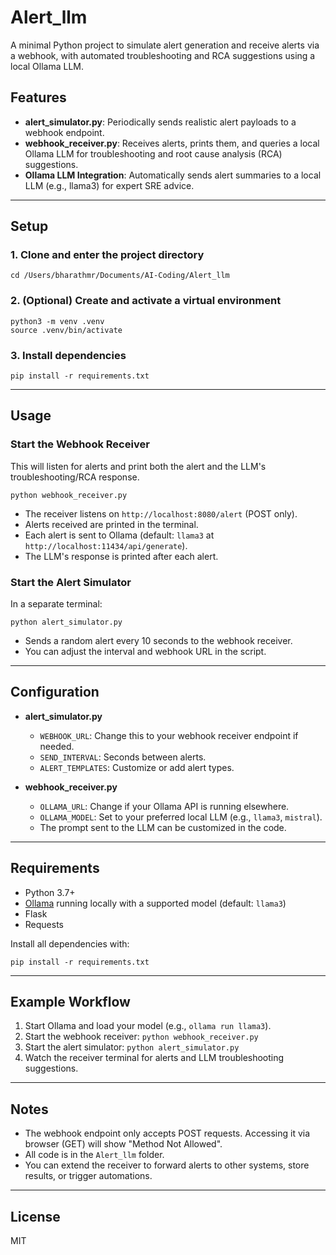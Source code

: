 # Alert_llm

A minimal Python project to simulate alert generation and receive alerts via a webhook, with automated troubleshooting and RCA suggestions using a local Ollama LLM.

## Features
- **alert_simulator.py**: Periodically sends realistic alert payloads to a webhook endpoint.
- **webhook_receiver.py**: Receives alerts, prints them, and queries a local Ollama LLM for troubleshooting and root cause analysis (RCA) suggestions.
- **Ollama LLM Integration**: Automatically sends alert summaries to a local LLM (e.g., llama3) for expert SRE advice.

---

## Setup

### 1. Clone and enter the project directory
```
cd /Users/bharathmr/Documents/AI-Coding/Alert_llm
```

### 2. (Optional) Create and activate a virtual environment
```
python3 -m venv .venv
source .venv/bin/activate
```

### 3. Install dependencies
```
pip install -r requirements.txt
```

---

## Usage

### Start the Webhook Receiver
This will listen for alerts and print both the alert and the LLM's troubleshooting/RCA response.

```
python webhook_receiver.py
```

- The receiver listens on `http://localhost:8080/alert` (POST only).
- Alerts received are printed in the terminal.
- Each alert is sent to Ollama (default: `llama3` at `http://localhost:11434/api/generate`).
- The LLM's response is printed after each alert.

### Start the Alert Simulator
In a separate terminal:

```
python alert_simulator.py
```

- Sends a random alert every 10 seconds to the webhook receiver.
- You can adjust the interval and webhook URL in the script.

---

## Configuration

- **alert_simulator.py**
  - `WEBHOOK_URL`: Change this to your webhook receiver endpoint if needed.
  - `SEND_INTERVAL`: Seconds between alerts.
  - `ALERT_TEMPLATES`: Customize or add alert types.

- **webhook_receiver.py**
  - `OLLAMA_URL`: Change if your Ollama API is running elsewhere.
  - `OLLAMA_MODEL`: Set to your preferred local LLM (e.g., `llama3`, `mistral`).
  - The prompt sent to the LLM can be customized in the code.

---

## Requirements
- Python 3.7+
- [Ollama](https://ollama.com/) running locally with a supported model (default: `llama3`)
- Flask
- Requests

Install all dependencies with:
```
pip install -r requirements.txt
```

---

## Example Workflow
1. Start Ollama and load your model (e.g., `ollama run llama3`).
2. Start the webhook receiver: `python webhook_receiver.py`
3. Start the alert simulator: `python alert_simulator.py`
4. Watch the receiver terminal for alerts and LLM troubleshooting suggestions.

---

## Notes
- The webhook endpoint only accepts POST requests. Accessing it via browser (GET) will show "Method Not Allowed".
- All code is in the `Alert_llm` folder.
- You can extend the receiver to forward alerts to other systems, store results, or trigger automations.

---

## License
MIT
